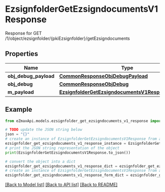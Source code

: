 # EzsignfolderGetEzsigndocumentsV1Response

Response for GET /1/object/ezsignfolder/{pkiEzsignfolder}/getEzsigndocuments

## Properties

Name | Type | Description | Notes
------------ | ------------- | ------------- | -------------
**obj_debug_payload** | [**CommonResponseObjDebugPayload**](CommonResponseObjDebugPayload.md) |  | 
**obj_debug** | [**CommonResponseObjDebug**](CommonResponseObjDebug.md) |  | [optional] 
**m_payload** | [**EzsignfolderGetEzsigndocumentsV1ResponseMPayload**](EzsignfolderGetEzsigndocumentsV1ResponseMPayload.md) |  | 

## Example

```python
from eZmaxApi.models.ezsignfolder_get_ezsigndocuments_v1_response import EzsignfolderGetEzsigndocumentsV1Response

# TODO update the JSON string below
json = "{}"
# create an instance of EzsignfolderGetEzsigndocumentsV1Response from a JSON string
ezsignfolder_get_ezsigndocuments_v1_response_instance = EzsignfolderGetEzsigndocumentsV1Response.from_json(json)
# print the JSON string representation of the object
print(EzsignfolderGetEzsigndocumentsV1Response.to_json())

# convert the object into a dict
ezsignfolder_get_ezsigndocuments_v1_response_dict = ezsignfolder_get_ezsigndocuments_v1_response_instance.to_dict()
# create an instance of EzsignfolderGetEzsigndocumentsV1Response from a dict
ezsignfolder_get_ezsigndocuments_v1_response_form_dict = ezsignfolder_get_ezsigndocuments_v1_response.from_dict(ezsignfolder_get_ezsigndocuments_v1_response_dict)
```
[[Back to Model list]](../README.md#documentation-for-models) [[Back to API list]](../README.md#documentation-for-api-endpoints) [[Back to README]](../README.md)


